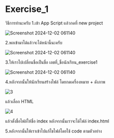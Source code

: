 # Exercise_1
วิธีการทำนะครับ
1.เข้า App Script แล้วกดที่ new project

![Screenshot 2024-12-02 061140](https://github.com/user-attachments/assets/acbb3096-3efb-4fb7-adc6-8d3a77585254)

2.พอเข้ามาได้แล้วจะได้หน้านี้นะครับ

![Screenshot 2024-12-02 061140](https://github.com/user-attachments/assets/2709c051-95c6-47ab-bf09-9fc4b5fbd4a4)

3.ให้เราไปเปลี่ยนชื่อเป็นชื่อ เลขที่_ชื่อนักเรียน_exercise1

![Screenshot 2024-12-02 061140](https://github.com/user-attachments/assets/35cfe859-8322-44d9-8884-9bf753ff25f7)

4.หลังจากนั้นให้นักเรียนสร้างไฟล์ โดยกดเครื่องหมาย + ดังภาพ

![3](https://github.com/user-attachments/assets/216c1081-fb54-40c8-91d1-05f02a38eb68)

แล้วเลื่อก HTML 

![4](https://github.com/user-attachments/assets/b174af28-59d6-45e6-9fc1-0fb22edbc9d4)

แล้วตั้งชื่อไฟล์ให้ชื่อ index
หลังจากนั้นเราจะได้ไฟล์ index.html

5.หลังจากนั้นให้เราเข้าไปแก้ไขไฟล์โดยใช้ code ตามตัวอย่าง

